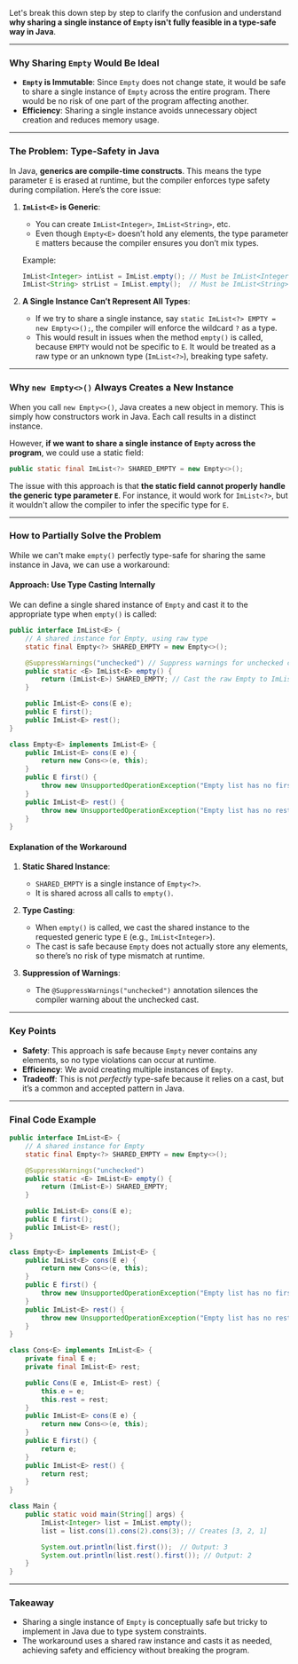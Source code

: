 Let's break this down step by step to clarify the confusion and understand **why sharing a single instance of `Empty` isn't fully feasible in a type-safe way in Java**.

---

### **Why Sharing `Empty` Would Be Ideal**
- **`Empty` is Immutable**: Since `Empty` does not change state, it would be safe to share a single instance of `Empty` across the entire program. There would be no risk of one part of the program affecting another.
- **Efficiency**: Sharing a single instance avoids unnecessary object creation and reduces memory usage.

---

### **The Problem: Type-Safety in Java**

In Java, **generics are compile-time constructs**. This means the type parameter `E` is erased at runtime, but the compiler enforces type safety during compilation. Here’s the core issue:

1. **`ImList<E>` is Generic**:
   - You can create `ImList<Integer>`, `ImList<String>`, etc.
   - Even though `Empty<E>` doesn’t hold any elements, the type parameter `E` matters because the compiler ensures you don’t mix types.
   
   Example:
   ```java
   ImList<Integer> intList = ImList.empty(); // Must be ImList<Integer>
   ImList<String> strList = ImList.empty();  // Must be ImList<String>
   ```

2. **A Single Instance Can’t Represent All Types**:
   - If we try to share a single instance, say `static ImList<?> EMPTY = new Empty<>();`, the compiler will enforce the wildcard `?` as a type.
   - This would result in issues when the method `empty()` is called, because `EMPTY` would not be specific to `E`. It would be treated as a raw type or an unknown type (`ImList<?>`), breaking type safety.

---

### **Why `new Empty<>()` Always Creates a New Instance**
When you call `new Empty<>()`, Java creates a new object in memory. This is simply how constructors work in Java. Each call results in a distinct instance.

However, **if we want to share a single instance of `Empty` across the program**, we could use a static field:

```java
public static final ImList<?> SHARED_EMPTY = new Empty<>();
```

The issue with this approach is that **the static field cannot properly handle the generic type parameter `E`**. For instance, it would work for `ImList<?>`, but it wouldn't allow the compiler to infer the specific type for `E`.

---

### **How to Partially Solve the Problem**

While we can't make `empty()` perfectly type-safe for sharing the same instance in Java, we can use a workaround:

#### **Approach: Use Type Casting Internally**
We can define a single shared instance of `Empty` and cast it to the appropriate type when `empty()` is called:

```java
public interface ImList<E> {
    // A shared instance for Empty, using raw type
    static final Empty<?> SHARED_EMPTY = new Empty<>();

    @SuppressWarnings("unchecked") // Suppress warnings for unchecked cast
    public static <E> ImList<E> empty() {
        return (ImList<E>) SHARED_EMPTY; // Cast the raw Empty to ImList<E>
    }

    public ImList<E> cons(E e);
    public E first();
    public ImList<E> rest();
}

class Empty<E> implements ImList<E> {
    public ImList<E> cons(E e) {
        return new Cons<>(e, this);
    }
    public E first() {
        throw new UnsupportedOperationException("Empty list has no first element.");
    }
    public ImList<E> rest() {
        throw new UnsupportedOperationException("Empty list has no rest.");
    }
}
```

#### **Explanation of the Workaround**
1. **Static Shared Instance**:
   - `SHARED_EMPTY` is a single instance of `Empty<?>`.
   - It is shared across all calls to `empty()`.

2. **Type Casting**:
   - When `empty()` is called, we cast the shared instance to the requested generic type `E` (e.g., `ImList<Integer>`).
   - The cast is safe because `Empty` does not actually store any elements, so there’s no risk of type mismatch at runtime.

3. **Suppression of Warnings**:
   - The `@SuppressWarnings("unchecked")` annotation silences the compiler warning about the unchecked cast.

---

### **Key Points**
- **Safety**: This approach is safe because `Empty` never contains any elements, so no type violations can occur at runtime.
- **Efficiency**: We avoid creating multiple instances of `Empty`.
- **Tradeoff**: This is not *perfectly* type-safe because it relies on a cast, but it’s a common and accepted pattern in Java.

---

### **Final Code Example**

```java
public interface ImList<E> {
    // A shared instance for Empty
    static final Empty<?> SHARED_EMPTY = new Empty<>();

    @SuppressWarnings("unchecked")
    public static <E> ImList<E> empty() {
        return (ImList<E>) SHARED_EMPTY;
    }

    public ImList<E> cons(E e);
    public E first();
    public ImList<E> rest();
}

class Empty<E> implements ImList<E> {
    public ImList<E> cons(E e) {
        return new Cons<>(e, this);
    }
    public E first() {
        throw new UnsupportedOperationException("Empty list has no first element.");
    }
    public ImList<E> rest() {
        throw new UnsupportedOperationException("Empty list has no rest.");
    }
}

class Cons<E> implements ImList<E> {
    private final E e;
    private final ImList<E> rest;

    public Cons(E e, ImList<E> rest) {
        this.e = e;
        this.rest = rest;
    }
    public ImList<E> cons(E e) {
        return new Cons<>(e, this);
    }
    public E first() {
        return e;
    }
    public ImList<E> rest() {
        return rest;
    }
}

class Main {
    public static void main(String[] args) {
        ImList<Integer> list = ImList.empty();
        list = list.cons(1).cons(2).cons(3); // Creates [3, 2, 1]

        System.out.println(list.first());  // Output: 3
        System.out.println(list.rest().first()); // Output: 2
    }
}
```

---

### **Takeaway**
- Sharing a single instance of `Empty` is conceptually safe but tricky to implement in Java due to type system constraints.
- The workaround uses a shared raw instance and casts it as needed, achieving safety and efficiency without breaking the program.

